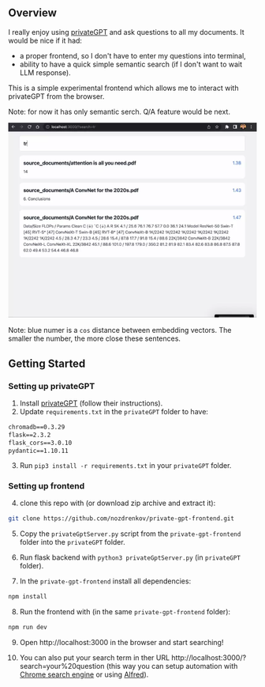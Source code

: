 ## Overview

I really enjoy using [privateGPT](https://github.com/imartinez/privateGPT) and ask questions to all my documents. It would be nice if it had:

- a proper frontend, so I don't have to enter my questions into terminal,
- ability to have a quick simple semantic search (if I don't want to wait LLM response).

This is a simple experimental frontend which allows me to interact with privateGPT from the browser.

Note: for now it has only semantic serch. Q/A feature would be next.

![Example](example.webp)

Note: blue numer is a `cos` distance between embedding vectors. The smaller the number, the more close these sentences.

## Getting Started

### Setting up privateGPT

1. Install [privateGPT](https://github.com/imartinez/privateGPT) (follow their instructions).
2. Update `requirements.txt` in the `privateGPT` folder to have:

```
chromadb==0.3.29
flask==2.3.2
flask_cors==3.0.10
pydantic==1.10.11
```

3. Run `pip3 install -r requirements.txt` in your `privateGPT` folder.

### Setting up frontend

4. clone this repo with (or download zip archive and extract it):

```bash
git clone https://github.com/nozdrenkov/private-gpt-frontend.git
```

5. Copy the `privateGptServer.py` script from the `private-gpt-frontend` folder into the `privateGPT` folder.

6. Run flask backend with `python3 privateGptServer.py` (in `privateGPT` folder).

7. In the `private-gpt-frontend` install all dependencies:

```bash
npm install
```

8. Run the frontend with (in the same `private-gpt-frontend` folder):

```bash
npm run dev
```

9. Open http://localhost:3000 in the browser and start searching!

10. You can also put your search term in ther URL http://localhost:3000/?search=your%20question (this way you can setup automation with [Chrome search engine](https://support.google.com/chrome/answer/95426) or using [Alfred](https://www.alfredapp.com/)).
